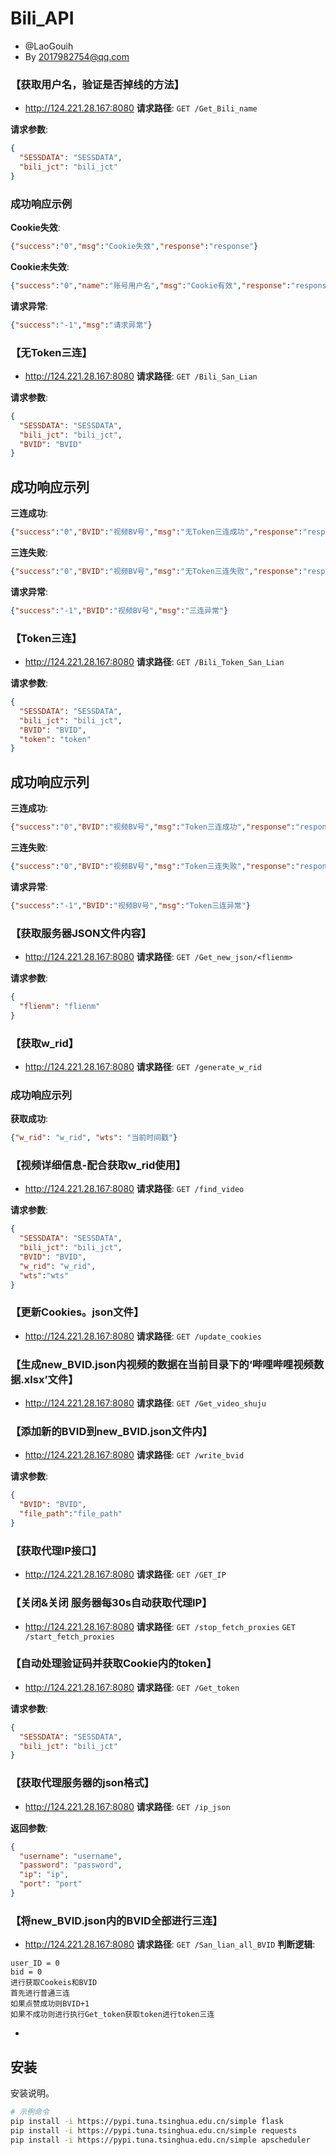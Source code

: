 # Bili_API
- @LaoGouih
- By 2017982754@qq.com
### 【获取用户名，验证是否掉线的方法】
- http://124.221.28.167:8080
**请求路径**:
`GET /Get_Bili_name`

**请求参数**:
```json
{
  "SESSDATA": "SESSDATA",
  "bili_jct": "bili_jct"
}
```
### 成功响应示例

**Cookie失效**:
```json
{"success":"0","msg":"Cookie失效","response":"response"}
```

**Cookie未失效**:
```json
{"success":"0","name":"账号用户名","msg":"Cookie有效","response":"response"}
```

**请求异常**:
```json
{"success":"-1","msg":"请求异常"}
```


### 【无Token三连】
- http://124.221.28.167:8080
**请求路径**:
`GET /Bili_San_Lian`

**请求参数**:
```json
{
  "SESSDATA": "SESSDATA",
  "bili_jct": "bili_jct",
  "BVID": "BVID"
}
```

## 成功响应示列
**三连成功**:
```json
{"success":"0","BVID":"视频BV号","msg":"无Token三连成功","response":"responsett","proxies":"sproxies"}
```
**三连失败**:
```json
{"success":"0","BVID":"视频BV号","msg":"无Token三连失败","response":"responsett","proxies":"sproxies"}
```

**请求异常**:
```json
{"success":"-1","BVID":"视频BV号","msg":"三连异常"}
```


### 【Token三连】
- http://124.221.28.167:8080
**请求路径**:
`GET /Bili_Token_San_Lian`

**请求参数**:
```json
{
  "SESSDATA": "SESSDATA",
  "bili_jct": "bili_jct",
  "BVID": "BVID",
  "token": "token"
}
```
## 成功响应示列
**三连成功**:
```json
{"success":"0","BVID":"视频BV号","msg":"Token三连成功","response":"response","proxies":"sproxies"}
```
**三连失败**:
```json
{"success":"0","BVID":"视频BV号","msg":"Token三连失败","response":"response","proxies":"sproxies"}
```

**请求异常**:
```json
{"success":"-1","BVID":"视频BV号","msg":"Token三连异常"}
```


### 【获取服务器JSON文件内容】
- http://124.221.28.167:8080
**请求路径**:
`GET /Get_new_json/<flienm>`

**请求参数**:
```json
{
  "flienm": "flienm"
}
```


### 【获取w_rid】
- http://124.221.28.167:8080
**请求路径**:
`GET /generate_w_rid`


### 成功响应示列
**获取成功**:
```json
{"w_rid": "w_rid", "wts": "当前时间戳"}
```


### 【视频详细信息-配合获取w_rid使用】
- http://124.221.28.167:8080
**请求路径**:
`GET /find_video`

**请求参数**:
```json
{
  "SESSDATA": "SESSDATA",
  "bili_jct": "bili_jct",
  "BVID": "BVID",
  "w_rid": "w_rid",
  "wts":"wts"  
}
``` 

### 【更新Cookies。json文件】
- http://124.221.28.167:8080
**请求路径**:
`GET /update_cookies`


### 【生成new_BVID.json内视频的数据在当前目录下的‘哔哩哔哩视频数据.xlsx’文件】
- http://124.221.28.167:8080
**请求路径**:
`GET /Get_video_shuju`


### 【添加新的BVID到new_BVID.json文件内】
- http://124.221.28.167:8080
**请求路径**:
`GET /write_bvid`

**请求参数**:
```json
{
  "BVID": "BVID",
  "file_path":"file_path"
}
``` 
### 【获取代理IP接口】
- http://124.221.28.167:8080
**请求路径**:
`GET /GET_IP`


### 【关闭&关闭 服务器每30s自动获取代理IP】
- http://124.221.28.167:8080
**请求路径**:
`GET /stop_fetch_proxies` 
`GET /start_fetch_proxies`

### 【自动处理验证码并获取Cookie内的token】
- http://124.221.28.167:8080
**请求路径**:
`GET /Get_token` 

**请求参数**:
```json
{
  "SESSDATA": "SESSDATA",
  "bili_jct": "bili_jct"
}
``` 


### 【获取代理服务器的json格式】
- http://124.221.28.167:8080
**请求路径**:
`GET /ip_json`

**返回参数**:
```json
{
  "username": "username",
  "password": "password",
  "ip": "ip",
  "port": "port"
}
```

### 【将new_BVID.json内的BVID全部进行三连】
- http://124.221.28.167:8080
**请求路径**:
`GET /San_lian_all_BVID`
**判断逻辑**:
```text
user_ID = 0
bid = 0
进行获取Cookeis和BVID
首先进行普通三连
如果点赞成功则BVID+1
如果不成功则进行执行Get_token获取token进行token三连
```

- 
## 安装

安装说明。

```bash
# 示例命令
pip install -i https://pypi.tuna.tsinghua.edu.cn/simple flask
pip install -i https://pypi.tuna.tsinghua.edu.cn/simple requests
pip install -i https://pypi.tuna.tsinghua.edu.cn/simple apscheduler

